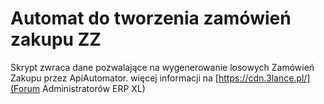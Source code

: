 # Automat do tworzenia zamówień zakupu ZZ
Skrypt zwraca dane pozwalające na wygenerowanie losowych Zamówień Zakupu przez ApiAutomator.
więcej informacji na [https://cdn.3lance.pl/](Forum Administratorów ERP XL)
